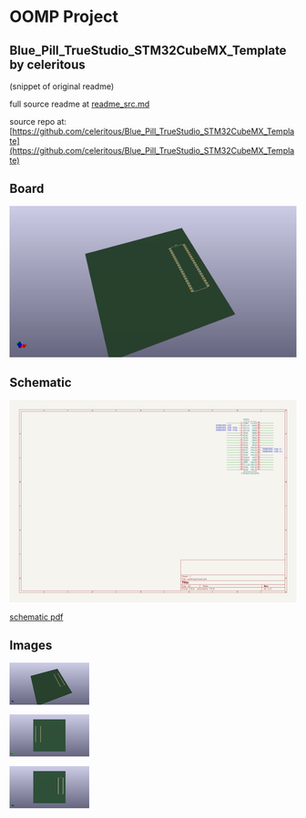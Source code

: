 # OOMP Project  
## Blue_Pill_TrueStudio_STM32CubeMX_Template  by celeritous  
  
(snippet of original readme)  
  
  
  full source readme at [readme_src.md](readme_src.md)  
  
source repo at: [https://github.com/celeritous/Blue_Pill_TrueStudio_STM32CubeMX_Template](https://github.com/celeritous/Blue_Pill_TrueStudio_STM32CubeMX_Template)  
## Board  
  
[![working_3d.png](working_3d_600.png)](working_3d.png)  
## Schematic  
  
[![working_schematic.png](working_schematic_600.png)](working_schematic.png)  
  
[schematic pdf](working_schematic.pdf)  
## Images  
  
[![working_3d.png](working_3d_140.png)](working_3d.png)  
  
[![working_3d_back.png](working_3d_back_140.png)](working_3d_back.png)  
  
[![working_3d_front.png](working_3d_front_140.png)](working_3d_front.png)  

